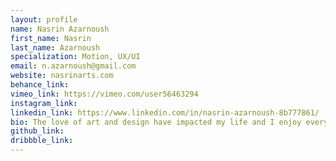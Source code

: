 ```yaml
---
layout: profile
name: Nasrin Azarnoush
first_name: Nasrin
last_name: Azarnoush
specialization: Motion, UX/UI
email: n.azarnoush@gmail.com
website: nasrinarts.com
behance_link:
vimeo_link: https://vimeo.com/user56463294
instagram_link:
linkedin_link: https://www.linkedin.com/in/nasrin-azarnoush-8b777861/
bio: The love of art and design have impacted my life and I enjoy every moment of it. I am here because I don't stop learning and creating!
github_link:
dribbble_link:
---
```

